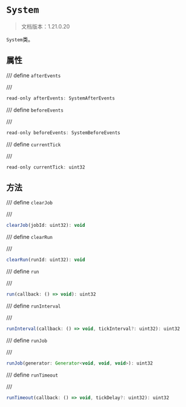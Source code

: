 # `System`

> 文档版本：1.21.0.20

`System`类。

## 属性

/// define
`afterEvents`


///

```js
read-only afterEvents: SystemAfterEvents
```


/// define
`beforeEvents`


///

```js
read-only beforeEvents: SystemBeforeEvents
```


/// define
`currentTick`


///

```js
read-only currentTick: uint32
```


## 方法

/// define
`clearJob`


///

```js
clearJob(jobId: uint32): void
```


/// define
`clearRun`


///

```js
clearRun(runId: uint32): void
```


/// define
`run`


///

```js
run(callback: () => void): uint32
```


/// define
`runInterval`


///

```js
runInterval(callback: () => void, tickInterval?: uint32): uint32
```


/// define
`runJob`


///

```js
runJob(generator: Generator<void, void, void>): uint32
```


/// define
`runTimeout`


///

```js
runTimeout(callback: () => void, tickDelay?: uint32): uint32
```

